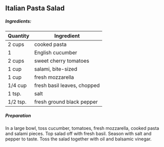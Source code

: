 ## Italian Pasta Salad

##### Ingredients:
| Quantity | Ingredient                  |
|----------|-----------------------------|
| 2 cups   | cooked pasta                |
| 1        | English cucumber            |
| 2 cups   | sweet cherry tomatoes       |
| 1 cup    | salami, bite-sized          |
| 1 cup    | fresh mozzarella            |
| 1/4 cup  | fresh basil leaves, chopped |
| 1 tsp.   | salt                        |
| 1/2 tsp. | fresh ground black pepper   |

##### Preparation
In a large bowl, toss cucumber, tomatoes, fresh mozzarella, cooked pasta and salami pieces.  Top salad
off with fresh basil.  Season with salt and pepper to taste.  Toss the salad together with oil and
balsamic vinegar.

